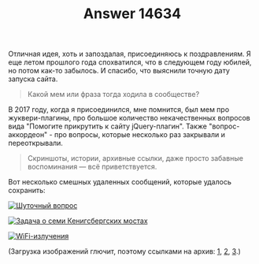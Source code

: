 ﻿---
title: "Answer 14634"
se.owner.user_id: 240512
se.owner.display_name: "SmallSoft"
se.owner.link: "https://ru.meta.stackoverflow.com/users/240512/smallsoft"
se.answer_id: 14634
se.question_id: 14632
se.post_type: answer
se.is_accepted: False
---
<p>Отличная идея, хоть и запоздалая, присоединяюсь к поздравлениям. Я еще летом прошлого года спохватился, что в следующем году юбилей, но потом как-то забылось. И спасибо, что выяснили точную дату запуска сайта.</p>
<blockquote>
<p>Какой мем или фраза тогда ходила в сообществе?</p>
</blockquote>
<p>В 2017 году, когда я присоединился, мне помнится, был мем про жуквери-плагины, про большое количество некачественных вопросов вида &quot;Помогите прикрутить к сайту jQuery-плагин&quot;. Также &quot;вопрос-аккордеон&quot; - про вопросы, которые несколько раз закрывали и переоткрывали.</p>
<blockquote>
<p>Скриншоты, истории, архивные ссылки, даже просто забавные воспоминания — всё приветствуется.</p>
</blockquote>
<p>Вот несколько смешных удаленных сообщений, которые удалось сохранить:</p>
<p><a href="https://i.sstatic.net/2fEXhWgM.jpg" rel="nofollow noreferrer"><img src="https://i.sstatic.net/2fEXhWgM.jpg" alt="Шуточный вопрос" /></a></p>
<p><a href="https://i.sstatic.net/gw6mGDHI.jpg" rel="nofollow noreferrer"><img src="https://i.sstatic.net/gw6mGDHI.jpg" alt="Задача о семи Кенигсбергских мостах" /></a></p>
<p><a href="https://i.sstatic.net/WtOqyVwX.jpg" rel="nofollow noreferrer"><img src="https://i.sstatic.net/WtOqyVwX.jpg" alt="WiFi-излучения" /></a></p>
<p>(Загрузка изображений глючит, поэтому ссылками на архив: <a href="https://github.com/MSDN-WhiteKnight/ruso-archive/blob/master/deleted-messages/main.md?plain=1#L350" rel="nofollow noreferrer">1</a>, <a href="https://msdn-whiteknight.github.io/ruso-archive/html/tools/html/ru.stackoverflow.com/deleted/1064827.html" rel="nofollow noreferrer">2</a>, <a href="https://msdn-whiteknight.github.io/ruso-archive/html/tools/html/ru.stackoverflow.com/deleted/621361.html" rel="nofollow noreferrer">3</a>.)</p>
